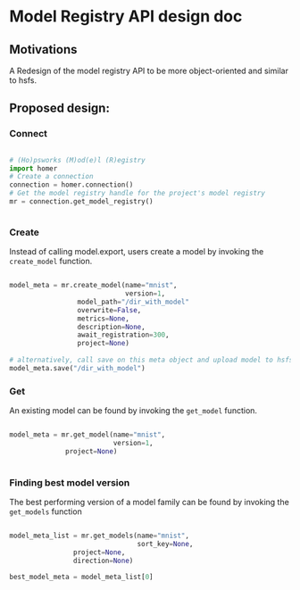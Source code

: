# Model Registry API design doc

## Motivations

A Redesign of the model registry API to be more object-oriented and similar to hsfs.

## Proposed design:

### Connect

```python

# (Ho)psworks (M)od(e)l (R)egistry
import homer
# Create a connection
connection = homer.connection()
# Get the model registry handle for the project's model registry
mr = connection.get_model_registry()



```

### Create 

Instead of calling model.export, users create a model by invoking the `create_model` function.

```python

model_meta = mr.create_model(name="mnist",
                             version=1,
			     model_path="/dir_with_model"
			     overwrite=False,
			     metrics=None,
			     description=None,
			     await_registration=300,
			     project=None)
			     
# alternatively, call save on this meta object and upload model to hsfs		     
model_meta.save("/dir_with_model")

```

### Get

An existing model can be found by invoking the `get_model` function.

```python

model_meta = mr.get_model(name="mnist",
                          version=1,
			  project=None)
			  
```

### Finding best model version


The best performing version of a model family can be found by invoking the `get_models` function

```python

model_meta_list = mr.get_models(name="mnist",
                                sort_key=None,
				project=None,
				direction=None)
				
best_model_meta = model_meta_list[0]

```



